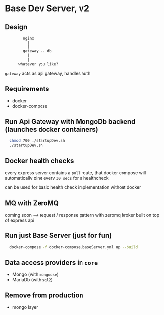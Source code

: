 # Base Dev Server, v2

## Design

```
        nginx
          |
          |
        gateway -- db
          |
          |
      whatever you like?
```

`gateway` acts as api gateway, handles auth

## Requirements 
  - docker 
  - docker-compose

## Run Api Gateway with MongoDb backend (launches docker containers)

```bash
  chmod 700 ./startupDev.sh
  ./startupDev.sh
```

## Docker health checks

every express server contains a `poll` route, that docker compose will automatically ping every `30 secs` for a healthcheck

can be used for basic health check implementation without docker

## MQ with ZeroMQ

  coming soon --> request / response pattern with zeromq broker built on top of express api

## Run just Base Server (just for fun)

```bash
  docker-compose -f docker-compose.baseServer.yml up --build
```

## Data access providers in `core`

  - Mongo (with `mongoose`)
  - MariaDb (with `sql2`)

## Remove from production

  - mongo layer